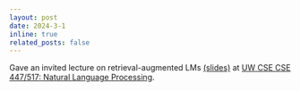 ```yaml
---
layout: post
date: 2024-3-1
inline: true
related_posts: false
---
```


Gave an invited lecture on retrieval-augmented LMs [(slides)](assets/pdf/akari_ralm_lecture_final.pdf) at [UW CSE CSE 447/517: Natural Language Processing](https://safe-fernleaf-26d.notion.site/Winter-24-CSE-447-517-Natural-Language-Processing-4142333a001143d2be5ecff1a535c4ab).
